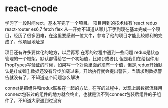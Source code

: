 # react-cnode

学习了一段时间rect，基本写完了一个项目。
项目用到的技术栈有`react redux react-router es6,7 fetch flex
从一开始不知道从哪儿下手到现在基本完成一个项目，经历了很多困难，在这里要感谢一位大牛，参考了他的项目才能比较顺利的完成了，他项目地址是
<a href="http://react-china.org/t/webpack-react-react-router-redux-less-flex-css-es6-react-cnode/6332/117"></a>

项目还有许多要优化的地方，以后再写
在写的过程中遇到一些问题
redux是状态管理的一个框架，默认都得给它一个初始值，比如{}或者[],
但是我们在给组件用PropTypes写验证的时候，如果写一个对象里面必须有一个值，但是,redux开始默认是{}或者[],数据还没有异步加载过来，开始执行就会提出警告，当请求到数据警告就没有了，不知道这个问题怎么解决

connet是把组件和redux联系在一起的方法，在写的过程中，发现上层数据流经用connect包装过的组件的地方就会终止，也就是流不到connect包装后组件的子组件了，不知道大家遇到过没有

